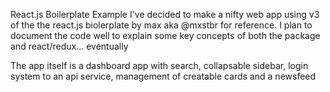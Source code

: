 React.js Boilerplate Example
I've decided to make a nifty web app using v3 of the the react.js biolerplate by max aka @mxstbr for reference. I plan to document the code well to explain some key concepts of both the package and react/redux... eventually

The app itself is a dashboard app with search, collapsable sidebar, login system to an api service, management of creatable cards and a newsfeed
